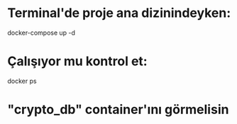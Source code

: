 # Terminal'de proje ana dizinindeyken:
docker-compose up -d

# Çalışıyor mu kontrol et:
docker ps
# "crypto_db" container'ını görmelisin